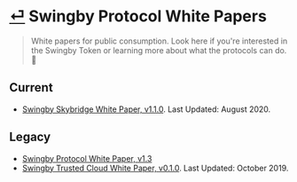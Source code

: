 # [⏎](../../readme.md) Swingby Protocol White Papers

> White papers for public consumption. Look here if you're interested in the Swingby Token or learning more about what the protocols can do. 👀

## Current

- [Swingby Skybridge White Paper, v1.1.0](./SwingbySkybridge-WhitePaper_v1.1.0.pdf). Last Updated: August 2020.

## Legacy

- [Swingby Protocol White Paper, v1.3](../archive/whitepapers/protocol-alpha/SwingbyProtocol-WhitePaper_1.3.pdf)
- [Swingby Trusted Cloud White Paper, v0.1.0](../archive/whitepapers/cloud-alpha/SwingbyTrustedCloud-WhitePaper_v0.1.0.pdf). Last Updated: October 2019.
